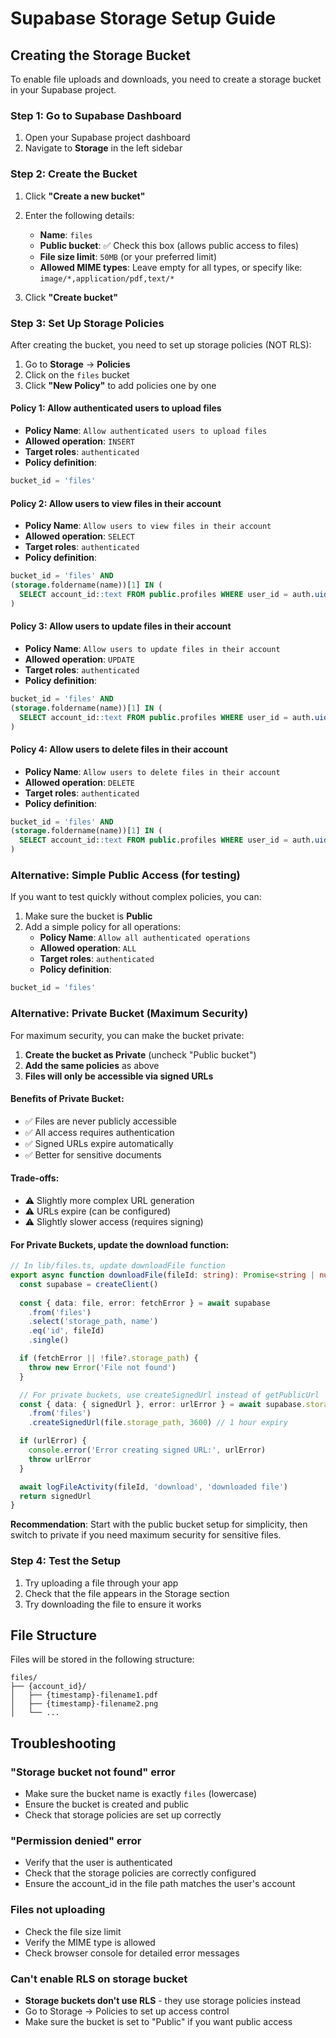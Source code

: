 # Supabase Storage Setup Guide

## Creating the Storage Bucket

To enable file uploads and downloads, you need to create a storage bucket in your Supabase project.

### Step 1: Go to Supabase Dashboard
1. Open your Supabase project dashboard
2. Navigate to **Storage** in the left sidebar

### Step 2: Create the Bucket
1. Click **"Create a new bucket"**
2. Enter the following details:
   - **Name**: `files`
   - **Public bucket**: ✅ Check this box (allows public access to files)
   - **File size limit**: `50MB` (or your preferred limit)
   - **Allowed MIME types**: Leave empty for all types, or specify like: `image/*,application/pdf,text/*`

3. Click **"Create bucket"**

### Step 3: Set Up Storage Policies
After creating the bucket, you need to set up storage policies (NOT RLS):

1. Go to **Storage** → **Policies**
2. Click on the `files` bucket
3. Click **"New Policy"** to add policies one by one

#### Policy 1: Allow authenticated users to upload files
- **Policy Name**: `Allow authenticated users to upload files`
- **Allowed operation**: `INSERT`
- **Target roles**: `authenticated`
- **Policy definition**:
```sql
bucket_id = 'files'
```

#### Policy 2: Allow users to view files in their account
- **Policy Name**: `Allow users to view files in their account`
- **Allowed operation**: `SELECT`
- **Target roles**: `authenticated`
- **Policy definition**:
```sql
bucket_id = 'files' AND 
(storage.foldername(name))[1] IN (
  SELECT account_id::text FROM public.profiles WHERE user_id = auth.uid()
)
```

#### Policy 3: Allow users to update files in their account
- **Policy Name**: `Allow users to update files in their account`
- **Allowed operation**: `UPDATE`
- **Target roles**: `authenticated`
- **Policy definition**:
```sql
bucket_id = 'files' AND 
(storage.foldername(name))[1] IN (
  SELECT account_id::text FROM public.profiles WHERE user_id = auth.uid()
)
```

#### Policy 4: Allow users to delete files in their account
- **Policy Name**: `Allow users to delete files in their account`
- **Allowed operation**: `DELETE`
- **Target roles**: `authenticated`
- **Policy definition**:
```sql
bucket_id = 'files' AND 
(storage.foldername(name))[1] IN (
  SELECT account_id::text FROM public.profiles WHERE user_id = auth.uid()
)
```

### Alternative: Simple Public Access (for testing)
If you want to test quickly without complex policies, you can:

1. Make sure the bucket is **Public**
2. Add a simple policy for all operations:
   - **Policy Name**: `Allow all authenticated operations`
   - **Allowed operation**: `ALL`
   - **Target roles**: `authenticated`
   - **Policy definition**:
```sql
bucket_id = 'files'
```

### Alternative: Private Bucket (Maximum Security)
For maximum security, you can make the bucket private:

1. **Create the bucket as Private** (uncheck "Public bucket")
2. **Add the same policies** as above
3. **Files will only be accessible via signed URLs**

#### Benefits of Private Bucket:
- ✅ Files are never publicly accessible
- ✅ All access requires authentication
- ✅ Signed URLs expire automatically
- ✅ Better for sensitive documents

#### Trade-offs:
- ⚠️ Slightly more complex URL generation
- ⚠️ URLs expire (can be configured)
- ⚠️ Slightly slower access (requires signing)

#### For Private Buckets, update the download function:
```typescript
// In lib/files.ts, update downloadFile function
export async function downloadFile(fileId: string): Promise<string | null> {
  const supabase = createClient()
  
  const { data: file, error: fetchError } = await supabase
    .from('files')
    .select('storage_path, name')
    .eq('id', fileId)
    .single()

  if (fetchError || !file?.storage_path) {
    throw new Error('File not found')
  }

  // For private buckets, use createSignedUrl instead of getPublicUrl
  const { data: { signedUrl }, error: urlError } = await supabase.storage
    .from('files')
    .createSignedUrl(file.storage_path, 3600) // 1 hour expiry

  if (urlError) {
    console.error('Error creating signed URL:', urlError)
    throw urlError
  }

  await logFileActivity(fileId, 'download', 'downloaded file')
  return signedUrl
}
```

**Recommendation**: Start with the public bucket setup for simplicity, then switch to private if you need maximum security for sensitive files.

### Step 4: Test the Setup
1. Try uploading a file through your app
2. Check that the file appears in the Storage section
3. Try downloading the file to ensure it works

## File Structure
Files will be stored in the following structure:
```
files/
├── {account_id}/
│   ├── {timestamp}-filename1.pdf
│   ├── {timestamp}-filename2.png
│   └── ...
```

## Troubleshooting

### "Storage bucket not found" error
- Make sure the bucket name is exactly `files` (lowercase)
- Ensure the bucket is created and public
- Check that storage policies are set up correctly

### "Permission denied" error
- Verify that the user is authenticated
- Check that the storage policies are correctly configured
- Ensure the account_id in the file path matches the user's account

### Files not uploading
- Check the file size limit
- Verify the MIME type is allowed
- Check browser console for detailed error messages

### Can't enable RLS on storage bucket
- **Storage buckets don't use RLS** - they use storage policies instead
- Go to Storage → Policies to set up access control
- Make sure the bucket is set to "Public" if you want public access 